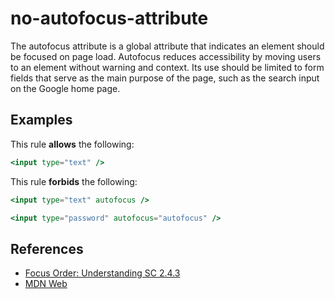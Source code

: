 # no-autofocus-attribute

The autofocus attribute is a global attribute that indicates an element should be focused on page load. Autofocus reduces accessibility by moving users to an element without warning and context. Its use should be limited to form fields that serve as the main purpose of the page, such as the search input on the Google home page.

## Examples

This rule **allows** the following:

```hbs
<input type="text" />
```

This rule **forbids** the following:

```hbs
<input type="text" autofocus />
```

```hbs
<input type="password" autofocus="autofocus" />
```

## References

- [Focus Order: Understanding SC 2.4.3](https://www.w3.org/TR/UNDERSTANDING-WCAG20/navigation-mechanisms-focus-order.html)
- [MDN Web](https://developer.mozilla.org/en-US/docs/Web/HTML/Global_attributes/autofocus)
